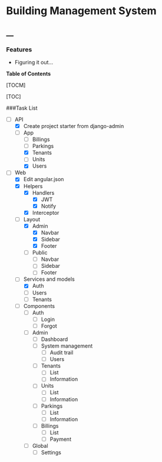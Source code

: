 # Building Management System

## __

### Features
- Figuring it out...


**Table of Contents**

[TOCM]

[TOC]


###Task List
- [ ] API
    - [x] Create project starter from django-admin
	- [ ] App
		- [ ] Billings
		- [ ] Parkings
		- [x] Tenants
		- [ ] Units
		- [x] Users
- [ ] Web
    - [x] Edit angular.json
	- [x] Helpers
		- [x] Handlers
			- [x] JWT
			- [x] Notify
		- [x] Interceptor
	- [ ] Layout
		- [x] Admin
			- [x] Navbar
			- [x] Sidebar
			- [x] Footer
		- [ ] Public
			- [ ] Navbar
			- [ ] Sidebar
			- [ ] Footer
	- [ ] Services and models
		- [x] Auth
		- [ ] Users
		- [ ] Tenants
	- [ ] Components
		- [ ] Auth
			- [ ] Login
			- [ ] Forgot
		- [ ] Admin
			- [ ] Dashboard
			- [ ] System management
				- [ ] Audit trail
				- [ ] Users
			- [ ] Tenants
				- [ ] List
				- [ ] Information
			- [ ] Units
				- [ ] List
				- [ ] Information
			- [ ] Parkings
				- [ ] List
				- [ ] Information
			- [ ] Billings
				- [ ] List
				- [ ] Payment
		- [ ] Global
			- [ ] Settings
